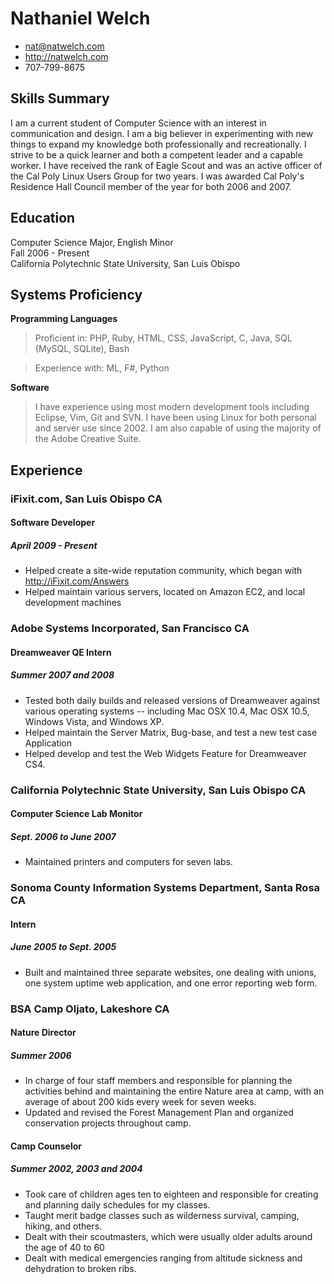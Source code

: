 # Nathaniel Welch

 * <nat@natwelch.com>
 * <http://natwelch.com>
 * 707-799-8675

## Skills Summary

I am a current student of Computer Science with an interest in communication
and design. I am a big believer in experimenting with new things to expand my
knowledge both professionally and recreationally. I strive to be a quick
learner and both a competent leader and a capable worker. I have received the
rank of Eagle Scout and was an active officer of the Cal Poly Linux Users Group
for two years. I was awarded Cal Poly's Residence Hall Council member of the
year for both 2006 and 2007.

## Education

Computer Science Major, English Minor  
Fall 2006 - Present  
California Polytechnic State University, San Luis Obispo  

## Systems Proficiency

**Programming Languages**

 > Proficient in:  PHP, Ruby, HTML, CSS, JavaScript, C, Java, SQL (MySQL, SQLite), Bash

 > Experience with: ML, F#, Python

**Software**

 > I have experience using most modern development tools including Eclipse, Vim, Git and SVN. I have been using Linux for both personal and server use since 2002. I am also capable of using the majority of the Adobe Creative Suite.

## Experience

### iFixit.com, San Luis Obispo CA

#### Software Developer

##### April 2009 - Present

 * Helped create a site-wide reputation community, which began with http://iFixit.com/Answers
 * Helped maintain various servers, located on Amazon EC2, and local development machines

### Adobe Systems Incorporated, San Francisco CA

#### Dreamweaver QE Intern

##### Summer 2007 and 2008

 * Tested both daily builds and released versions of Dreamweaver against various operating systems -- including Mac OSX 10.4, Mac OSX 10.5, Windows Vista, and Windows XP.
 * Helped maintain the Server Matrix, Bug-base, and test a new test case Application
 * Helped develop and test the Web Widgets Feature for Dreamweaver CS4.

### California Polytechnic State University, San Luis Obispo CA

#### Computer Science Lab Monitor

##### Sept. 2006 to June 2007

 * Maintained printers and computers for seven labs.

### Sonoma County Information Systems Department, Santa Rosa CA

#### Intern

##### June 2005 to Sept. 2005
 
 * Built and maintained three separate websites, one dealing with unions, one system uptime web application, and one error reporting web form.

### BSA Camp Oljato, Lakeshore CA

#### Nature Director

##### Summer 2006

 * In charge of four staff members and responsible for planning the activities behind and maintaining the entire Nature area at camp, with an average of about 200 kids every week for seven weeks.
 * Updated and revised the Forest Management Plan and organized conservation projects throughout camp.

#### Camp Counselor

##### Summer 2002, 2003 and 2004

 * Took care of children ages ten to eighteen and responsible for creating and planning daily schedules for my classes.
 * Taught merit badge classes such as wilderness survival, camping, hiking, and others.
 * Dealt with their scoutmasters, which were usually older adults around the age of 40 to 60
 * Dealt with medical emergencies ranging from altitude sickness and dehydration to broken ribs.

